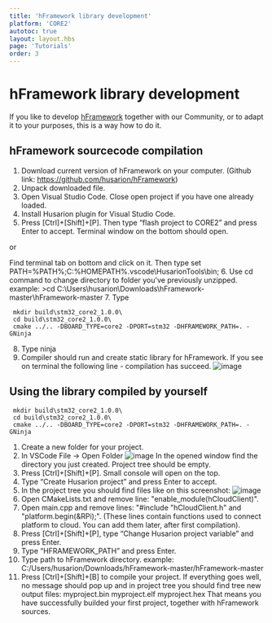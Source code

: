 ```yaml
---
title: 'hFramework library development'
platform: 'CORE2'
autotoc: true
layout: layout.hbs
page: 'Tutorials'
order: 3
---
```


# hFramework library development #

If you like to develop [hFramework](https://github.com/husarion/hFramework) together with our Community, or to adapt it to your purposes, this is a way how to do it.

## hFramework sourcecode compilation ##

1. Download current version of hFramework on your computer.
(Github link: https://github.com/husarion/hFramework)
2. Unpack downloaded file.
3. Open Visual Studio Code. Close open project if you have one already loaded.
4. Install Husarion plugin for Visual Studio Code.
5. Press [Ctrl]+[Shift]+[P]. Then type “flash project to CORE2” and press Enter to accept. Terminal window on the bottom should open.

or

Find terminal tab on bottom and click on it. Then type 
	set PATH=%PATH%;C:%HOMEPATH%\.vscode\HusarionTools\bin;
6. Use cd command to change directory to folder you've previously unzipped.
example: >cd C:\Users\husarion\Downloads\hFramework-master\hFramework-master
7. Type

     mkdir build\stm32_core2_1.0.0\
     cd build\stm32_core2_1.0.0\
     cmake ../.. -DBOARD_TYPE=core2 -DPORT=stm32 -DHFRAMEWORK_PATH=. -GNinja
     
8. Type
	ninja
9. Compiler should run and create static library for hFramework.
If you see on terminal the following line - compilation has succeed.
![image](/assets/img/howToStart/lib_p9.png)

## Using the library compiled by yourself ##

     mkdir build\stm32_core2_1.0.0\
     cd build\stm32_core2_1.0.0\
     cmake ../.. -DBOARD_TYPE=core2 -DPORT=stm32 -DHFRAMEWORK_PATH=. -GNinja
     
1. Create a new folder for your project.
2. In VSCode File -> Open Folder
![image](/assets/img/howToStart/com_p2.png)
In the opened window find the directory you just created. Project tree should be empty.
3. Press [Ctrl]+[Shift]+[P]. Small console will open on the top.
4. Type “Create Husarion project” and press Enter to accept.
5. In the project tree you should find files like on this screenshot:
![image](/assets/img/howToStart/com_p5.png)
6. Open CMakeLists.txt and remove line: "enable_module(hCloudClient)".
7. Open main.cpp and remove lines: "#include "hCloudClient.h" and "platform.begin(&RPi);".
(These lines contain functions used to connect platform to cloud. You can add them later, after first compilation).
8. Press [Ctrl]+[Shift]+[P], type “Change Husarion project variable” and press Enter.
9. Type “HFRAMEWORK_PATH” and press Enter.
10. Type path to hFramework directory.
example: C:/Users/husarion/Downloads/hFramework-master/hFramework-master
11. Press [Ctrl]+[Shift]+[B] to compile your project. If everything goes well, no message should pop up and in project tree you should find tree new output files:
	myproject.bin
	myproject.elf
	myproject.hex
That means you have successfully builded your first project, together with hFramework sources.
